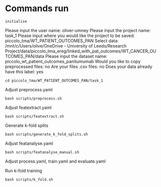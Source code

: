 # Commands run

```
initialise
```

Please input the user name: oliver-umney
Please input the project name: task_1
Please input where you would like the project to be saved: piccolo_tma/WT_PATIENT_OUTCOMES_PAN
Select data: /mnt/c/Users/olive/OneDrive - University of Leeds/Research Project/data/piccolo_tma_ereg/linked_with_pat_outcomes/WT_CANCER_OUTCOMES_PAN/data
Please input the dataset name: piccolo_wt_patient_outcomes_panitumumab
Would you like to copy preprocessed files: no
Are your files .csv files: no
Does your data already have this label: yes

```
cd piccolo_tma/WT_PATIENT_OUTCOMES_PAN/task_1
```

Adjust preprocess.yaml

```
bash scripts/preprocess.sh
```

Adjust featextract.yaml

```
bash scripts/featextract.sh
```

Generate k-fold splits
```
bash scripts/generate_k_fold_splits.sh
```

Adjust featanalyse.yaml

```
bash scripts/featanalyse_manual.sh
```

Adjust process.yaml, train.yaml and evaluate.yaml

Run k-fold training

```
bash scripts/k_fold.sh
```

